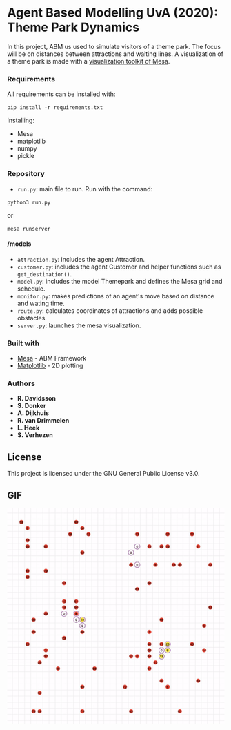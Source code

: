 # Agent Based Modelling UvA (2020): Theme Park Dynamics
In this project, ABM us used to simulate visitors of a theme park. The focus will be on distances between attractions and waiting lines. A visualization of a theme park is made with a [visualization toolkit of Mesa](https://mesa.readthedocs.io/en/master/apis/visualization.html).

### Requirements
All requirements can be installed with:
```
pip install -r requirements.txt
```
Installing:
* Mesa
* matplotlib
* numpy
* pickle

### Repository

* ```run.py```: main file to run. Run with the command:
```
python3 run.py
```
or
```
mesa runserver
```

#### /models

* ```attraction.py```: includes the agent Attraction.
* ```customer.py```: includes the agent Customer and helper functions such as ```get_destination()```.
* ```model.py```: includes the model Themepark and defines the Mesa grid and schedule.
* ```monitor.py```: makes predictions of an agent's move based on distance and wating time.
* ```route.py```: calculates coordinates of attractions and adds possible obstacles.
* ```server.py```: launches the mesa visualization.

### Built with
* [Mesa](https://github.com/projectmesa/mesa) - ABM Framework
* [Matplotlib](https://matplotlib.org) - 2D plotting

### Authors
* __R. Davidsson__
* __S. Donker__
* __A. Dijkhuis__
* __R. van Drimmelen__
* __L. Heek__
* __S. Verhezen__

## License
This project is licensed under the GNU General Public License v3.0.

## GIF

![Alt Text](https://github.com/rebeccadavidsson/ABM/blob/master/abm.gif)
